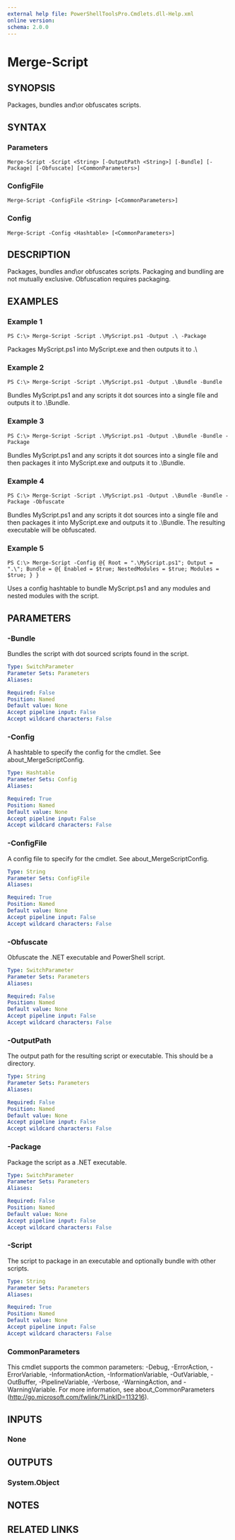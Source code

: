 ```yaml
---
external help file: PowerShellToolsPro.Cmdlets.dll-Help.xml
online version: 
schema: 2.0.0
---
```


# Merge-Script

## SYNOPSIS
Packages, bundles and\or obfuscates scripts.

## SYNTAX

### Parameters
```
Merge-Script -Script <String> [-OutputPath <String>] [-Bundle] [-Package] [-Obfuscate] [<CommonParameters>]
```

### ConfigFile
```
Merge-Script -ConfigFile <String> [<CommonParameters>]
```

### Config
```
Merge-Script -Config <Hashtable> [<CommonParameters>]
```

## DESCRIPTION
Packages, bundles and\or obfuscates scripts. Packaging and bundling are not mutually exclusive. Obfuscation
requires packaging.

## EXAMPLES

### Example 1
```
PS C:\> Merge-Script -Script .\MyScript.ps1 -Output .\ -Package
```

Packages MyScript.ps1 into MyScript.exe and then outputs it to .\

### Example 2
```
PS C:\> Merge-Script -Script .\MyScript.ps1 -Output .\Bundle -Bundle
```

Bundles MyScript.ps1 and any scripts it dot sources into a single file and outputs it to .\Bundle.

### Example 3
```
PS C:\> Merge-Script -Script .\MyScript.ps1 -Output .\Bundle -Bundle -Package
```

Bundles MyScript.ps1 and any scripts it dot sources into a single file and then packages it into MyScript.exe and outputs it to .\Bundle.

### Example 4
```
PS C:\> Merge-Script -Script .\MyScript.ps1 -Output .\Bundle -Bundle -Package -Obfuscate
```

Bundles MyScript.ps1 and any scripts it dot sources into a single file and then packages it into MyScript.exe and outputs it to .\Bundle. The resulting executable will be obfuscated. 

### Example 5
```
PS C:\> Merge-Script -Config @{ Root = ".\MyScript.ps1"; Output = ".\"; Bundle = @{ Enabled = $true; NestedModules = $true; Modules = $true; } }
```

Uses a config hashtable to bundle MyScript.ps1 and any modules and nested modules with the script. 

## PARAMETERS

### -Bundle
Bundles the script with dot sourced scripts found in the script.

```yaml
Type: SwitchParameter
Parameter Sets: Parameters
Aliases: 

Required: False
Position: Named
Default value: None
Accept pipeline input: False
Accept wildcard characters: False
```

### -Config
A hashtable to specify the config for the cmdlet. See about_MergeScriptConfig.

```yaml
Type: Hashtable
Parameter Sets: Config
Aliases: 

Required: True
Position: Named
Default value: None
Accept pipeline input: False
Accept wildcard characters: False
```

### -ConfigFile
A config file to specify for the cmdlet.  See about_MergeScriptConfig.

```yaml
Type: String
Parameter Sets: ConfigFile
Aliases: 

Required: True
Position: Named
Default value: None
Accept pipeline input: False
Accept wildcard characters: False
```

### -Obfuscate
Obfuscate the .NET executable and PowerShell script.

```yaml
Type: SwitchParameter
Parameter Sets: Parameters
Aliases: 

Required: False
Position: Named
Default value: None
Accept pipeline input: False
Accept wildcard characters: False
```

### -OutputPath
The output path for the resulting script or executable.
This should be a directory.

```yaml
Type: String
Parameter Sets: Parameters
Aliases: 

Required: False
Position: Named
Default value: None
Accept pipeline input: False
Accept wildcard characters: False
```

### -Package
Package the script as a .NET executable.

```yaml
Type: SwitchParameter
Parameter Sets: Parameters
Aliases: 

Required: False
Position: Named
Default value: None
Accept pipeline input: False
Accept wildcard characters: False
```

### -Script
The script to package in an executable and optionally bundle with other scripts.

```yaml
Type: String
Parameter Sets: Parameters
Aliases: 

Required: True
Position: Named
Default value: None
Accept pipeline input: False
Accept wildcard characters: False
```

### CommonParameters
This cmdlet supports the common parameters: -Debug, -ErrorAction, -ErrorVariable, -InformationAction, -InformationVariable, -OutVariable, -OutBuffer, -PipelineVariable, -Verbose, -WarningAction, and -WarningVariable. For more information, see about_CommonParameters (http://go.microsoft.com/fwlink/?LinkID=113216).

## INPUTS

### None

## OUTPUTS

### System.Object

## NOTES

## RELATED LINKS

